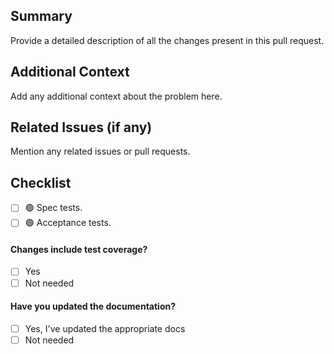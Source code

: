 ## Summary
Provide a detailed description of all the changes present in this pull request.

## Additional Context
Add any additional context about the problem here.

## Related Issues (if any)
Mention any related issues or pull requests.

## Checklist
- [ ] 🟢 Spec tests.
- [ ] 🟢 Acceptance tests.

#### Changes include test coverage?
- [ ] Yes
- [ ] Not needed

#### Have you updated the documentation?
- [ ] Yes, I've updated the appropriate docs
- [ ] Not needed
